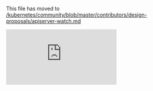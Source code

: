 This file has moved to [/kubernetes/community/blob/master/contributors/design-proposals/apiserver-watch.md](https://github.com/kubernetes/community/blob/master/contributors/design-proposals/apiserver-watch.md)


<!-- BEGIN MUNGE: GENERATED_ANALYTICS -->
[![Analytics](https://kubernetes-site.appspot.com/UA-36037335-10/GitHub/docs/proposals/apiserver-watch.md?pixel)]()
<!-- END MUNGE: GENERATED_ANALYTICS -->
